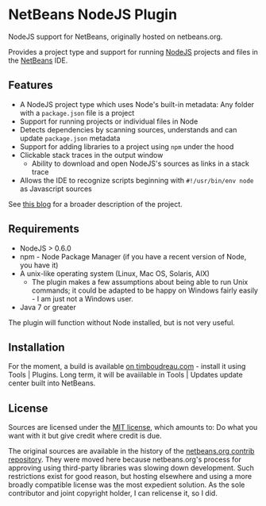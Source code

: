 NetBeans NodeJS Plugin
======================

NodeJS support for NetBeans, originally hosted on netbeans.org.

Provides a project type and support for running [NodeJS](nodejs.org) 
projects and files in the [NetBeans](http://netbeans.org) IDE.

Features
--------

   * A NodeJS project type which uses Node's built-in
     metadata: Any folder with a  ``package.json`` file is a project
   * Support for running projects or individual files in Node
   * Detects dependencies by scanning sources, understands and can update 
     ``package.json`` metadata
   * Support for adding libraries to a project using ``npm`` under the hood
   * Clickable stack traces in the output window
       * Ability to download and open NodeJS's sources as links in a stack trace
   * Allows the IDE to recognize scripts beginning with
       ``#!/usr/bin/env node``
     as Javascript sources

See [this blog](http://timboudreau.com/blog/read/NetBeans_Tools_for_Node_js)
for a broader description of the project.

Requirements
------------

   * NodeJS > 0.6.0
   * npm - Node Package Manager (if you have a recent version of Node, you have it)
   * A unix-like operating system (Linux, Mac OS, Solaris, AIX)
      * The plugin makes a few assumptions about being able to run Unix commands;  it could be adapted to be happy on Windows fairly easily - I am just not a Windows user.
   * Java 7 or greater

The plugin will function without Node installed, but is not very useful.

Installation
------------
For the moment, a build is available [on timboudreau.com](http://timboudreau.com/files/nodejs-2.0.nbm) - 
install it using Tools | Plugins.  Long term, it will be avaiilable in Tools | Updates update center
built into NetBeans.

License
-------
Sources are licensed under the [MIT license](http://en.wikipedia.org/wiki/MIT_License), 
which amounts to: Do what you want with it but give credit where credit is due.

The original sources are available in the history of the 
[netbeans.org contrib repository](http://hg.netbeans.org/main/contrib).
They were moved here because netbeans.org's process for approving using 
third-party libraries was slowing down development.  Such restrictions
exist for good reason, but hosting elsewhere and using a more broadly
compatible license was the most expedient solution.  As the sole contributor
and joint copyright holder, I can relicense it, so I did.

